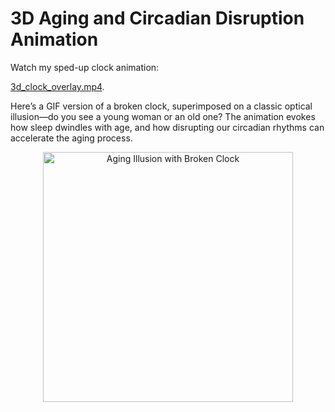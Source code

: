 # 3D Aging and Circadian Disruption Animation

Watch my sped-up clock animation: 

[3d_clock_overlay.mp4](https://github.com/adams-charleen/clock_animation/raw/main/3d_clock_overlay.mp4).

Here’s a GIF version of a broken clock, superimposed on a classic optical illusion—do you see a young woman or an old one? The animation evokes how sleep dwindles with age, and how disrupting our circadian rhythms can accelerate the aging process.



<p align="center">
  <img src="3d_clock_overlay.gif" alt="Aging Illusion with Broken Clock" width="400">
</p>
